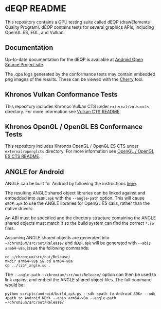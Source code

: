 dEQP README
===========

This repository contains a GPU testing suite called dEQP (drawElements Quality Program).
dEQP contains tests for several graphics APIs, including OpenGL ES, EGL, and Vulkan.

Documentation
-------------

Up-to-date documentation for the dEQP is available at
[Android Open Source Project site](http://source.android.com/devices/graphics/testing.html).

The .qpa logs generated by the conformance tests may contain embedded png images of the results.
These can be viewed with the [Cherry](https://android.googlesource.com/platform/external/cherry/+/master)
tool.

Khronos Vulkan Conformance Tests
--------------------------------

This repository includes Khronos Vulkan CTS under `external/vulkancts` directory.
For more information see [Vulkan CTS README](external/vulkancts/README.md).

Khronos OpenGL / OpenGL ES Conformance Tests
--------------------------------

This repository includes Khronos OpenGL / OpenGL ES CTS under `external/openglcts` directory.
For more information see [OpenGL / OpenGL ES CTS README](external/openglcts/README.md).

ANGLE for Android
--------------------------------

ANGLE can be built for Android by following the instructions
[here](https://chromium.googlesource.com/angle/angle.git/+/HEAD/doc/DevSetup.md#building-angle-for-android).

The resulting ANGLE shared object libraries can be linked against and embedded into `dEQP.apk` with
the `--angle-path` option.   This will cause `dEQP.apk` to use the ANGLE libraries for OpenGL ES
calls, rather than the native drivers.

An ABI must be specified and the directory structure containing the ANGLE shared objects must match
it so the build system can find the correct `*.so` files.

Assuming ANGLE shared objects are generated into `~/chromium/src/out/Release/` and `dEQP.apk` will
be generated with `--abis arm64-v8a`, issue the following commands:

	cd ~/chromium/src/out/Release/
	mkdir arm64-v8a && cd arm64-v8a
	cp ../lib*_angle.so .

The `--angle-path ~/chromium/src/out/Release/` option can then be used to link against and embed the
ANGLE shared object files.   The full command would be:

	python scripts/android/build_apk.py --sdk <path to Android SDK> --ndk <path to Android NDK> --abis arm64-v8a --angle-path ~/chromium/src/out/Release/